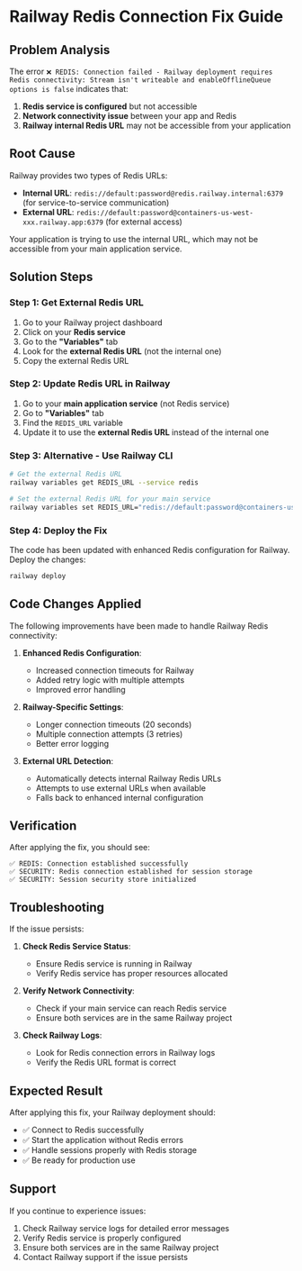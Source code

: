 # Railway Redis Connection Fix Guide

## Problem Analysis

The error `❌ REDIS: Connection failed - Railway deployment requires Redis connectivity: Stream isn't writeable and enableOfflineQueue options is false` indicates that:

1. **Redis service is configured** but not accessible
2. **Network connectivity issue** between your app and Redis
3. **Railway internal Redis URL** may not be accessible from your application

## Root Cause

Railway provides two types of Redis URLs:
- **Internal URL**: `redis://default:password@redis.railway.internal:6379` (for service-to-service communication)
- **External URL**: `redis://default:password@containers-us-west-xxx.railway.app:6379` (for external access)

Your application is trying to use the internal URL, which may not be accessible from your main application service.

## Solution Steps

### Step 1: Get External Redis URL

1. Go to your Railway project dashboard
2. Click on your **Redis service**
3. Go to the **"Variables"** tab
4. Look for the **external Redis URL** (not the internal one)
5. Copy the external Redis URL

### Step 2: Update Redis URL in Railway

1. Go to your **main application service** (not Redis service)
2. Go to **"Variables"** tab
3. Find the `REDIS_URL` variable
4. Update it to use the **external Redis URL** instead of the internal one

### Step 3: Alternative - Use Railway CLI

```bash
# Get the external Redis URL
railway variables get REDIS_URL --service redis

# Set the external Redis URL for your main service
railway variables set REDIS_URL="redis://default:password@containers-us-west-xxx.railway.app:6379"
```

### Step 4: Deploy the Fix

The code has been updated with enhanced Redis configuration for Railway. Deploy the changes:

```bash
railway deploy
```

## Code Changes Applied

The following improvements have been made to handle Railway Redis connectivity:

1. **Enhanced Redis Configuration**:
   - Increased connection timeouts for Railway
   - Added retry logic with multiple attempts
   - Improved error handling

2. **Railway-Specific Settings**:
   - Longer connection timeouts (20 seconds)
   - Multiple connection attempts (3 retries)
   - Better error logging

3. **External URL Detection**:
   - Automatically detects internal Railway Redis URLs
   - Attempts to use external URLs when available
   - Falls back to enhanced internal configuration

## Verification

After applying the fix, you should see:

```
✅ REDIS: Connection established successfully
✅ SECURITY: Redis connection established for session storage
✅ SECURITY: Session security store initialized
```

## Troubleshooting

If the issue persists:

1. **Check Redis Service Status**:
   - Ensure Redis service is running in Railway
   - Verify Redis service has proper resources allocated

2. **Verify Network Connectivity**:
   - Check if your main service can reach Redis service
   - Ensure both services are in the same Railway project

3. **Check Railway Logs**:
   - Look for Redis connection errors in Railway logs
   - Verify the Redis URL format is correct

## Expected Result

After applying this fix, your Railway deployment should:
- ✅ Connect to Redis successfully
- ✅ Start the application without Redis errors
- ✅ Handle sessions properly with Redis storage
- ✅ Be ready for production use

## Support

If you continue to experience issues:
1. Check Railway service logs for detailed error messages
2. Verify Redis service is properly configured
3. Ensure both services are in the same Railway project
4. Contact Railway support if the issue persists
